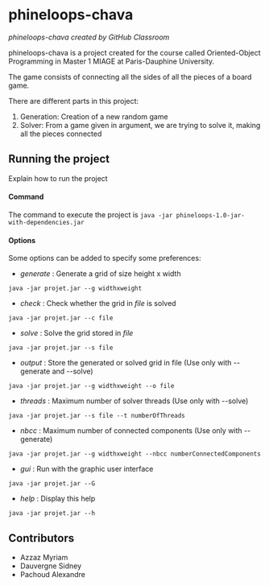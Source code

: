 # phineloops-chava
_phineloops-chava created by GitHub Classroom_

phineloops-chava is a project created for the course called Oriented-Object Programming in Master 1 MIAGE at Paris-Dauphine University.

The game consists of connecting all the sides of all the pieces of a board game.

There are different parts in this project:
1. Generation: Creation of a new random game
2. Solver: From a game given in argument, we are trying to solve it, making all the pieces connected

## Running the project
Explain how to run the project

#### Command
The command to execute the project is `java -jar phineloops-1.0-jar-with-dependencies.jar`

#### Options
Some options can be added to specify some preferences:

- _generate_ : Generate a grid of size height x width

`java -jar projet.jar --g widthxweight`

- _check_ : Check whether the grid in _file_ is solved

`java -jar projet.jar --c file`

- _solve_ : Solve the grid stored in _file_

`java -jar projet.jar --s file`

- _output_ : Store the generated or solved grid in file
(Use only with --generate and --solve)

`java -jar projet.jar --g widthxweight --o file`

- _threads_ : Maximum number of solver threads
(Use only with --solve)

`java -jar projet.jar --s file --t numberOfThreads`

- _nbcc_ : Maximum number of connected components
(Use only with --generate)

`java -jar projet.jar --g widthxweight --nbcc numberConnectedComponents`

- _gui_ : Run with the graphic user interface

`java -jar projet.jar --G`

- _help_ : Display this help

`java -jar projet.jar --h`

## Contributors
- Azzaz Myriam
- Dauvergne Sidney
- Pachoud Alexandre

